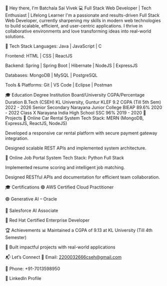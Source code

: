 👋 Hey there, I'm Batchala Sai Vivek
💻 Full Stack Web Developer | Tech Enthusiast | Lifelong Learner
I'm a passionate and results-driven Full Stack Web Developer, currently sharpening my skills in modern web technologies to build scalable, efficient, and user-centric applications. I thrive in collaborative environments and love transforming ideas into real-world solutions.

🚀 Tech Stack
Languages:
Java | JavaScript | C

Frontend:
HTML | CSS | ReactJS

Backend:
Spring | Spring Boot | Hibernate | NodeJS | ExpressJS

Databases:
MongoDB | MySQL | PostgreSQL

Tools & Platforms:
Git | VS Code | Eclipse | Postman

🎓 Education
Degree	Institution	Board/University	CGPA/Percentage	Duration
B.Tech (CSEH)	KL University, Guntur	KLEF	9.2 CGPA (Till 5th Sem)	2022 - 2026
Senior Secondary	Narayana Junior College	BIEAP	89.6%	2020 - 2022
Class X	Narayana India High School	SSC	96%	2019 - 2020
💼 Projects
🔹 Online Car Rental System
Tech Stack: MERN (MongoDB, ExpressJS, ReactJS, NodeJS)

Developed a responsive car rental platform with secure payment gateway integration.

Designed scalable REST APIs and implemented system architecture.

🔹 Online Job Portal System
Tech Stack: Python Full Stack

Implemented resume scoring and intelligent job matching.

Designed RESTful APIs and documentation for efficient team collaboration.

🎓 Certifications
🟢 AWS Certified Cloud Practitioner

🟣 Generative AI – Oracle

🔵 Salesforce AI Associate

🔴 Red Hat Certified Enterprise Developer

🏆 Achievements
📊 Maintained a CGPA of 9.13 at KL University (Till 4th Semester)

🚀 Built impactful projects with real-world applications

📬 Let’s Connect
📧 Email: 2200032666cseh@gmail.com

📱 Phone: +91-7013598950

🔗 LinkedIn Profile

